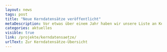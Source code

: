```yaml
---
layout: news
tags: post
title: "Neue Kerndatensätze veröffentlicht"
metaDescription: Vor etwas über einem Jahr haben wir unsere Liste an Kerndatensätzen veröffentlicht um die Frage zu beantworten, welche Daten für eine Stadt eigentlich besonders relevant sind. Wir freuen uns, dass es ein paar Updates zur Veröffentlichung der Daten gibt. So sind seit ein paar Wochen die Apothekenstandorte in Berlin veröffentlicht und ein Datensatz der IHK gibt Einblicke in die Gewerbelandschaft. Alle Kerndatensätze und Links zu veröffentlichten Datensätzen gibt in unserer Übersicht.
categories: aktuelles
visible: true
link: /projekte/kerndatensaetze/
urlText: Zur Kerndatensätze-Übersicht
---
```

